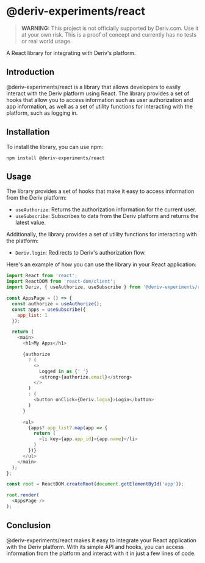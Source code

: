 # @deriv-experiments/react

> **WARNING:** This project is not officially supported by Deriv.com. Use it at your own risk. This is a proof of concept and currently has no tests or real world usage.

A React library for integrating with Deriv's platform.

## Introduction

@deriv-experiments/react is a library that allows developers to easily interact with the Deriv platform using React. The library provides a set of hooks that allow you to access information such as user authorization and app information, as well as a set of utility functions for interacting with the platform, such as logging in.

## Installation

To install the library, you can use npm:

```
npm install @deriv-experiments/react
```

## Usage

The library provides a set of hooks that make it easy to access information from the Deriv platform:

- `useAuthorize`: Returns the authorization information for the current user.
- `useSubscribe`: Subscribes to data from the Deriv platform and returns the latest value.

Additionally, the library provides a set of utility functions for interacting with the platform:

- `Deriv.login`: Redirects to Deriv's authorization flow.

Here's an example of how you can use the library in your React application:

```javascript
import React from 'react';
import ReactDOM from 'react-dom/client';
import Deriv, { useAuthorize, useSubscribe } from '@deriv-experiments/react'

const AppsPage = () => {
  const authorize = useAuthorize();
  const apps = useSubscribe({
    app_list: 1
  });

  return (
    <main>
      <h1>My Apps</h1>

      {authorize
        ? (
          <>
            Logged in as {' '}
            <strong>{authorize.email}</strong>
          </> 
        )
        : (
          <button onClick={Deriv.login}>Login</button>
        )
      }

      <ul>
        {apps?.app_list?.map(app => {
          return (
            <li key={app.app_id}>{app.name}</li>
          )
        })}
      </ul>
    </main>
  );
};

const root = ReactDOM.createRoot(document.getElementById('app'));

root.render(
  <AppsPage />
);
```

## Conclusion

@deriv-experiments/react makes it easy to integrate your React application with the Deriv platform. With its simple API and hooks, you can access information from the platform and interact with it in just a few lines of code.
